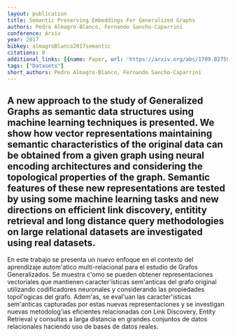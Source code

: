 ```yaml
---
layout: publication
title: Semantic Preserving Embeddings For Generalized Graphs
authors: Pedro Almagro-Blanco, Fernando Sancho-Caparrini
conference: Arxiv
year: 2017
bibkey: almagroBlanco2017semantic
citations: 0
additional_links: [{name: Paper, url: 'https://arxiv.org/abs/1709.02759'}]
tags: ["Datasets"]
short_authors: Pedro Almagro-Blanco, Fernando Sancho-Caparrini
---
```

A new approach to the study of Generalized Graphs as semantic data structures
using machine learning techniques is presented. We show how vector
representations maintaining semantic characteristics of the original data can
be obtained from a given graph using neural encoding architectures and
considering the topological properties of the graph. Semantic features of these
new representations are tested by using some machine learning tasks and new
directions on efficient link discovery, entitity retrieval and long distance
query methodologies on large relational datasets are investigated using real
datasets.
  ----
  En este trabajo se presenta un nuevo enfoque en el contexto del aprendizaje
autom\'atico multi-relacional para el estudio de Grafos Generalizados. Se
muestra c\'omo se pueden obtener representaciones vectoriales que mantienen
caracter\'isticas sem\'anticas del grafo original utilizando codificadores
neuronales y considerando las propiedades topol\'ogicas del grafo. Adem\'as, se
eval\'uan las caracter\'isticas sem\'anticas capturadas por estas nuevas
representaciones y se investigan nuevas metodolog\'ias eficientes relacionadas
con Link Discovery, Entity Retrieval y consultas a larga distancia en grandes
conjuntos de datos relacionales haciendo uso de bases de datos reales.
